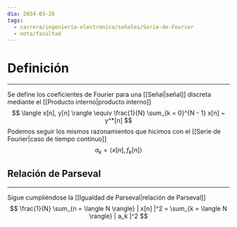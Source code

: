 ```yaml
---
dia: 2024-03-26
tags:
  - carrera/ingeniería-electrónica/señales/Serie-de-Fourier
  - nota/facultad
---
```

# Definición
---
Se define los coeficientes de Fourier para una [[Señal|señal]] discreta mediante el [[Producto interno|producto interno]] $$ \langle x[n], y[n] \rangle \equiv \frac{1}{N} \sum_{k = 0}^{N - 1} x[n] ~ y^*[n] $$
Podemos seguir los mismos razonamientos que hicimos con el [[Serie de Fourier|caso de tiempo continuo]] $$ a_k = \langle x[n], f_k[n] \rangle $$
## Relación de Parseval
---
Sigue cumpliéndose la [[Igualdad de Parseval|relación de Parseval]] $$ \frac{1}{N} \sum_{n = \langle N \rangle} | x[n] |^2 = \sum_{k = \langle N \rangle} | a_k |^2 $$ 